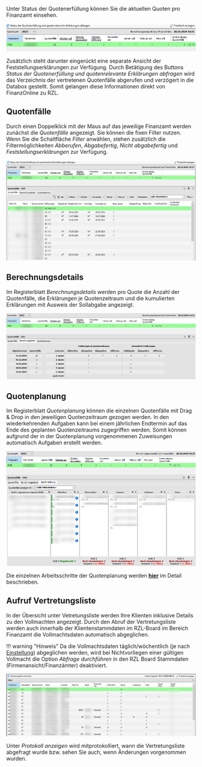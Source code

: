 Unter Status der Quotenerfüllung können Sie die aktuellen Quoten pro Finanzamt einsehen.

![Status der Quotenerfüllung](<img/image159.png>)

Zusätzlich steht darunter eingerückt eine separate Ansicht der Feststellungserklärungen zur Verfügung.
Durch Betätigung des Buttons *Status der Quotenerfüllung und quotenrelevante Erklärungen abfragen* wird das Verzeichnis der vertretenen Quotenfälle abgerufen und verzögert in die Databox gestellt. Somit gelangen diese Informationen direkt von FinanzOnline zu RZL.

## Quotenfälle

Durch einen Doppelklick mit der Maus auf das jeweilige Finanzamt werden
zunächst die *Quotenfälle* angezeigt. Sie können die fixen Filter nutzen. Wenn
Sie die Schaltfläche *Filter* anwählen, stehen zusätzlich
die Filtermöglichkeiten *Abberufen*, *Abgabefertig*, *Nicht abgabefertig* und *Feststellungserklärungen* zur Verfügung.

![Quotenfälle](<img/image160.png>)

## Berechnungsdetails

Im Registerblatt *Berechnungsdetails* werden pro Quote die Anzahl der
Quotenfälle, die Erklärungen je Quotenzeitraum und die kumulierten
Erklärungen mit Ausweis der Sollabgabe angezeigt.

![Berechnungsdetails](<img/image161.png>)

## Quotenplanung 

Im Registerblatt *Quotenplanung* können die einzelnen Quotenfälle mit
Drag & Drop in den jeweiligen Quotenzeitraum gezogen werden. In den
wiederkehrenden Aufgaben kann bei einem jährlichen Endtermin auf das
Ende des geplanten Quotenzeitraums zugegriffen werden. Somit können
aufgrund der in der Quotenplanung vorgenommenen Zuweisungen automatisch
Aufgaben erstellt werden.

![Quotenplanung](<img/image162.png>)

Die einzelnen Arbeitsschritte der Quotenplanung werden [**hier**](../FinanzOnline/Eintragung%20der%20Zugangskennung/#grundeinstellungen-fur-die-finanzonline-abfragen) im Detail beschrieben.

## Aufruf Vertretungsliste

In der Übersicht unter Vetretungsliste werden Ihre Klienten inklusive Details zu den Vollmachten angezeigt. Durch den Abruf der Vertretungsliste werden auch
innerhalb der Klientenstammdaten im RZL-Board im Bereich Finanzamt die
Vollmachtsdaten automatisch abgeglichen.

!!! warning "Hinweis"
    Da die Vollmachtsdaten täglich/wöchentlich (je nach [Einstellung](../Stammdaten/)) abgeglichen werden, wird bei Nichtvorliegen einer gültigen Vollmacht die Option *Abfrage durchführen* in den RZL Board Stammdaten (Firmenansicht/Finanzämter) deaktiviert.

![Ansicht Vertretungsliste](<img/image163.png>)

Unter *Protokoll anzeigen* wird mitprotokolliert, wann die Vertretungsliste abgefragt wurde bzw. sehen Sie auch, wenn Änderungen vorgenommen wurden.